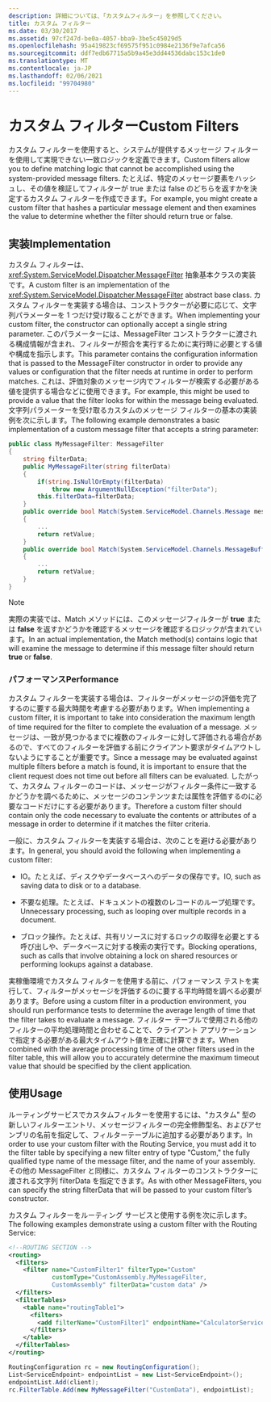 ```yaml
---
description: 詳細については、「カスタムフィルター」を参照してください。
title: カスタム フィルター
ms.date: 03/30/2017
ms.assetid: 97cf247d-be0a-4057-bba9-3be5c45029d5
ms.openlocfilehash: 95a419823cf69575f951c0984e2136f9e7afca56
ms.sourcegitcommit: ddf7edb67715a5b9a45e3dd44536dabc153c1de0
ms.translationtype: MT
ms.contentlocale: ja-JP
ms.lasthandoff: 02/06/2021
ms.locfileid: "99704980"
---
```

# <a name="custom-filters"></a><span data-ttu-id="ef8b3-103">カスタム フィルター</span><span class="sxs-lookup"><span data-stu-id="ef8b3-103">Custom Filters</span></span>

<span data-ttu-id="ef8b3-104">カスタム フィルターを使用すると、システムが提供するメッセージ フィルターを使用して実現できない一致ロジックを定義できます。</span><span class="sxs-lookup"><span data-stu-id="ef8b3-104">Custom filters allow you to define matching logic that cannot be accomplished using the system-provided message filters.</span></span> <span data-ttu-id="ef8b3-105">たとえば、特定のメッセージ要素をハッシュし、その値を検証してフィルターが true または false のどちらを返すかを決定するカスタム フィルターを作成できます。</span><span class="sxs-lookup"><span data-stu-id="ef8b3-105">For example, you might create a custom filter that hashes a particular message element and then examines the value to determine whether the filter should return true or false.</span></span>  
  
## <a name="implementation"></a><span data-ttu-id="ef8b3-106">実装</span><span class="sxs-lookup"><span data-stu-id="ef8b3-106">Implementation</span></span>  

 <span data-ttu-id="ef8b3-107">カスタム フィルターは、<xref:System.ServiceModel.Dispatcher.MessageFilter> 抽象基本クラスの実装です。</span><span class="sxs-lookup"><span data-stu-id="ef8b3-107">A custom filter is an implementation of the <xref:System.ServiceModel.Dispatcher.MessageFilter> abstract base class.</span></span> <span data-ttu-id="ef8b3-108">カスタム フィルターを実装する場合は、コンストラクターが必要に応じて、文字列パラメーターを 1 つだけ受け取ることができます。</span><span class="sxs-lookup"><span data-stu-id="ef8b3-108">When implementing your custom filter, the constructor can optionally accept a single string parameter.</span></span> <span data-ttu-id="ef8b3-109">このパラメーターには、MessageFilter コンストラクターに渡される構成情報が含まれ、フィルターが照合を実行するために実行時に必要とする値や構成を指示します。</span><span class="sxs-lookup"><span data-stu-id="ef8b3-109">This parameter contains the configuration information that is passed to the MessageFilter constructor in order to provide any values or configuration that the filter needs at runtime in order to perform matches.</span></span> <span data-ttu-id="ef8b3-110">これは、評価対象のメッセージ内でフィルターが検索する必要がある値を提供する場合などに使用できます。</span><span class="sxs-lookup"><span data-stu-id="ef8b3-110">For example, this might be used to provide a value that the filter looks for within the message being evaluated.</span></span> <span data-ttu-id="ef8b3-111">文字列パラメーターを受け取るカスタムのメッセージ フィルターの基本の実装例を次に示します。</span><span class="sxs-lookup"><span data-stu-id="ef8b3-111">The following example demonstrates a basic implementation of a custom message filter that accepts a string parameter:</span></span>  
  
```csharp  
public class MyMessageFilter: MessageFilter  
{  
    string filterData;  
    public MyMessageFilter(string filterData)  
    {  
        if(string.IsNullOrEmpty(filterData)  
            throw new ArgumentNullException("filterData");  
        this.filterData=filterData;  
    }  
    public override bool Match(System.ServiceModel.Channels.Message message)  
    {  
        ...  
        return retValue;  
    }  
    public override bool Match(System.ServiceModel.Channels.MessageBuffer buffer)  
    {  
        ...  
        return retValue;  
    }  
}  
```  
  
> [!NOTE]
> <span data-ttu-id="ef8b3-112">実際の実装では、Match メソッドには、このメッセージフィルターが **true** または **false** を返すかどうかを確認するメッセージを確認するロジックが含まれています。</span><span class="sxs-lookup"><span data-stu-id="ef8b3-112">In an actual implementation, the Match method(s) contains logic that will examine the message to determine if this message filter should return **true** or **false**.</span></span>  
  
### <a name="performance"></a><span data-ttu-id="ef8b3-113">パフォーマンス</span><span class="sxs-lookup"><span data-stu-id="ef8b3-113">Performance</span></span>  

 <span data-ttu-id="ef8b3-114">カスタム フィルターを実装する場合は、フィルターがメッセージの評価を完了するのに要する最大時間を考慮する必要があります。</span><span class="sxs-lookup"><span data-stu-id="ef8b3-114">When implementing a custom filter, it is important to take into consideration the maximum length of time required for the filter to complete the evaluation of a message.</span></span> <span data-ttu-id="ef8b3-115">メッセージは、一致が見つかるまでに複数のフィルターに対して評価される場合があるので、すべてのフィルターを評価する前にクライアント要求がタイムアウトしないようにすることが重要です。</span><span class="sxs-lookup"><span data-stu-id="ef8b3-115">Since a message may be evaluated against multiple filters before a match is found, it is important to ensure that the client request does not time out before all filters can be evaluated.</span></span> <span data-ttu-id="ef8b3-116">したがって、カスタム フィルターのコードは、メッセージがフィルター条件に一致するかどうかを調べるために、メッセージのコンテンツまたは属性を評価するのに必要なコードだけにする必要があります。</span><span class="sxs-lookup"><span data-stu-id="ef8b3-116">Therefore a custom filter should contain only the code necessary to evaluate the contents or attributes of a message in order to determine if it matches the filter criteria.</span></span>  
  
 <span data-ttu-id="ef8b3-117">一般に、カスタム フィルターを実装する場合は、次のことを避ける必要があります。</span><span class="sxs-lookup"><span data-stu-id="ef8b3-117">In general, you should avoid the following when implementing a custom filter:</span></span>  
  
- <span data-ttu-id="ef8b3-118">IO。たとえば、ディスクやデータベースへのデータの保存です。</span><span class="sxs-lookup"><span data-stu-id="ef8b3-118">IO, such as saving data to disk or to a database.</span></span>  
  
- <span data-ttu-id="ef8b3-119">不要な処理。たとえば、ドキュメントの複数のレコードのループ処理です。</span><span class="sxs-lookup"><span data-stu-id="ef8b3-119">Unnecessary processing, such as looping over multiple records in a document.</span></span>  
  
- <span data-ttu-id="ef8b3-120">ブロック操作。たとえば、共有リソースに対するロックの取得を必要とする呼び出しや、データベースに対する検索の実行です。</span><span class="sxs-lookup"><span data-stu-id="ef8b3-120">Blocking operations, such as calls that involve obtaining a lock on shared resources or performing lookups against a database.</span></span>  
  
 <span data-ttu-id="ef8b3-121">実稼働環境でカスタム フィルターを使用する前に、パフォーマンス テストを実行して、フィルターがメッセージを評価するのに要する平均時間を調べる必要があります。</span><span class="sxs-lookup"><span data-stu-id="ef8b3-121">Before using a custom filter in a production environment, you should run performance tests to determine the average length of time that the filter takes to evaluate a message.</span></span> <span data-ttu-id="ef8b3-122">フィルター テーブルで使用される他のフィルターの平均処理時間と合わせることで、クライアント アプリケーションで指定する必要がある最大タイムアウト値を正確に計算できます。</span><span class="sxs-lookup"><span data-stu-id="ef8b3-122">When combined with the average processing time of the other filters used in the filter table, this will allow you to accurately determine the maximum timeout value that should be specified by the client application.</span></span>  
  
## <a name="usage"></a><span data-ttu-id="ef8b3-123">使用</span><span class="sxs-lookup"><span data-stu-id="ef8b3-123">Usage</span></span>  

 <span data-ttu-id="ef8b3-124">ルーティングサービスでカスタムフィルターを使用するには、"カスタム" 型の新しいフィルターエントリ、メッセージフィルターの完全修飾型名、およびアセンブリの名前を指定して、フィルターテーブルに追加する必要があります。</span><span class="sxs-lookup"><span data-stu-id="ef8b3-124">In order to use your custom filter with the Routing Service, you must add it to the filter table by specifying a new filter entry of type "Custom," the fully qualified type name of the message filter, and the name of your assembly.</span></span>  <span data-ttu-id="ef8b3-125">その他の MessageFilter と同様に、カスタム フィルターのコンストラクターに渡される文字列 filterData を指定できます。</span><span class="sxs-lookup"><span data-stu-id="ef8b3-125">As with other MessageFilters, you can specify the string filterData that will be passed to your custom filter’s constructor.</span></span>  
  
 <span data-ttu-id="ef8b3-126">カスタム フィルターをルーティング サービスと使用する例を次に示します。</span><span class="sxs-lookup"><span data-stu-id="ef8b3-126">The following examples demonstrate using a custom filter with the Routing Service:</span></span>  
  
```xml  
<!--ROUTING SECTION -->  
<routing>  
  <filters>  
    <filter name="CustomFilter1" filterType="Custom"
            customType="CustomAssembly.MyMessageFilter,
            CustomAssembly" filterData="custom data" />  
  </filters>  
  <filterTables>  
    <table name="routingTable1">  
      <filters>  
        <add filterName="CustomFilter1" endpointName="CalculatorService" />  
      </filters>  
    </table>  
  </filterTables>  
</routing>  
```  
  
```csharp  
RoutingConfiguration rc = new RoutingConfiguration();  
List<ServiceEndpoint> endpointList = new List<ServiceEndpoint>();  
endpointList.Add(client);  
rc.FilterTable.Add(new MyMessageFilter("CustomData"), endpointList);  
```
